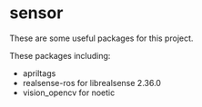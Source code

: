 # sensor

These are some useful packages for this project.

These packages including:
- apriltags
- realsense-ros for librealsense 2.36.0
- vision_opencv for noetic
